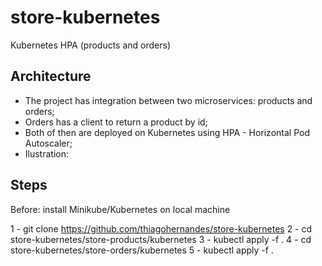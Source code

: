 # store-kubernetes
Kubernetes HPA (products and orders)

## Architecture

  - The project has integration between two microservices: products and orders;
  - Orders has a client to return a product by id;
  - Both of then are deployed on Kubernetes using HPA - Horizontal Pod Autoscaler;
  - Ilustration:
  

## Steps

  Before: install Minikube/Kubernetes on local machine

  1 - git clone https://github.com/thiagohernandes/store-kubernetes
  2 - cd store-kubernetes/store-products/kubernetes 
  3 - kubectl apply -f .
  4 - cd store-kubernetes/store-orders/kubernetes 
  5 - kubectl apply -f .
